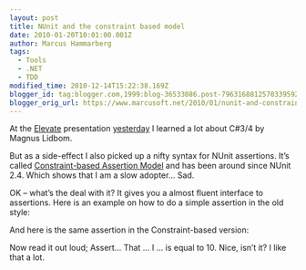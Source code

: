 ```yaml
---
layout: post
title: NUnit and the constraint based model
date: 2010-01-20T10:01:00.001Z
author: Marcus Hammarberg
tags:
  - Tools
  - .NET
  - TDD
modified_time: 2010-12-14T15:22:38.169Z
blogger_id: tag:blogger.com,1999:blog-36533086.post-7963168812570339592
blogger_orig_url: https://www.marcusoft.net/2010/01/nunit-and-constraint-based-model.html
---
```


At the
<a href="http://blog.avegagroup.se/elevate/" target="_blank">Elevate</a>
presentation <a
href="http://blog.avegagroup.se/Elevate/archive/2010/01/19/c-3.0-och-4.0-solid-och-den-funktionella-revolutionen.aspx"
target="_blank">yesterday</a> I learned a lot about C#3/4 by Magnus
Lidbom.

But as a side-effect I also picked up a nifty syntax for NUnit
assertions. It’s called
<a href="http://www.nunit.org/index.php?p=constraintModel&amp;r=2.5.3"
target="_blank">Constraint-based Assertion Model</a> and has been around
since NUnit 2.4. Which shows that I am a slow adopter… Sad.

OK – what’s the deal with it? It gives you a almost fluent interface to
assertions. Here is an example on how to do a simple assertion in the
old style:

And here is the same assertion in the Constraint-based version:

Now read it out loud; Assert… That … I … is equal to 10. Nice, isn’t it?
I like that a lot.
